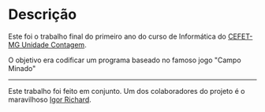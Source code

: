 # Descrição

Este foi o trabalho final do primeiro ano do curso de Informática do [CEFET-MG Unidade Contagem](https://www.contagem.cefetmg.br).

O objetivo era codificar um programa baseado no famoso jogo "Campo Minado"

---
Este trabalho foi feito em conjunto. Um dos colaboradores do projeto é o maravilhoso [Igor Richard](https://github.com/KingBlood13).
